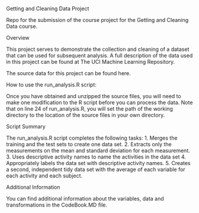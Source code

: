 Getting and Cleaning Data Project

Repo for the submission of the course project for the Getting and Cleaning Data course.

Overview

This project serves to demonstrate the collection and cleaning of a dataset that can be used for subsequent analysis. A full description of the data used in this project can be found at The UCI Machine Learning Repository.

The source data for this project can be found here.

How to use the run_analysis.R script:

Once you have obtained and unzipped the source files, you will need to make one modification to the R script before you can process the data. Note that on line 24 of run_analysis.R, you will set the path of the working directory to the location of the source files in your own directory.

Script Summary

The run_analysis.R script completes the following tasks: 1. Merges the training and the test sets to create one data set. 2. Extracts only the measurements on the mean and standard deviation for each measurement. 3. Uses descriptive activity names to name the activities in the data set 4. Appropriately labels the data set with descriptive activity names. 5. Creates a second, independent tidy data set with the average of each variable for each activity and each subject.

Additional Information

You can find additional information about the variables, data and transformations in the CodeBook.MD file.
